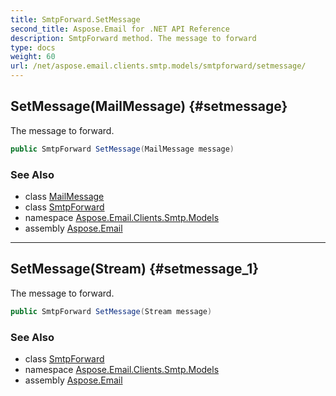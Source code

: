 ```yaml
---
title: SmtpForward.SetMessage
second_title: Aspose.Email for .NET API Reference
description: SmtpForward method. The message to forward
type: docs
weight: 60
url: /net/aspose.email.clients.smtp.models/smtpforward/setmessage/
---
```

## SetMessage(MailMessage) {#setmessage}

The message to forward.

```csharp
public SmtpForward SetMessage(MailMessage message)
```

### See Also

* class [MailMessage](../../../aspose.email/mailmessage/)
* class [SmtpForward](../)
* namespace [Aspose.Email.Clients.Smtp.Models](../../smtpforward/)
* assembly [Aspose.Email](../../../)

---

## SetMessage(Stream) {#setmessage_1}

The message to forward.

```csharp
public SmtpForward SetMessage(Stream message)
```

### See Also

* class [SmtpForward](../)
* namespace [Aspose.Email.Clients.Smtp.Models](../../smtpforward/)
* assembly [Aspose.Email](../../../)



